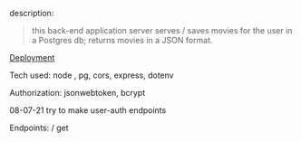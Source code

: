 description:

> this back-end application server serves / saves movies for the user in a Postgres db; returns movies in a JSON format.

[Deployment](https://andrew-movie-app.herokuapp.com/)

Tech used: node , pg, cors, express, dotenv

Authorization: jsonwebtoken, bcrypt

08-07-21 try to make user-auth endpoints

Endpoints: / get